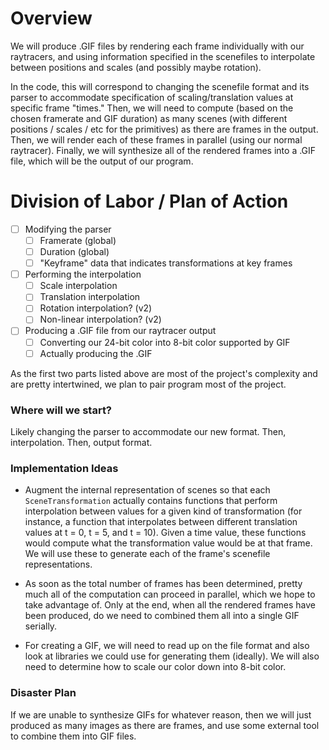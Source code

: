 
# Overview

We will produce .GIF files by rendering each frame individually with our raytracers, and using information specified in the scenefiles to interpolate between positions and scales (and possibly maybe rotation). 

In the code, this will correspond to changing the scenefile format and its parser to accommodate specification of scaling/translation values at specific frame "times." Then, we will need to compute (based on the chosen framerate and GIF duration) as many scenes (with different positions / scales / etc for the primitives) as there are frames in the output. Then, we will render each of these frames in parallel (using our normal raytracer). Finally, we will synthesize all of the rendered frames into a .GIF file, which will be the output of our program.

# Division of Labor / Plan of Action

- [ ] Modifying the parser
  - [ ] Framerate (global)
  - [ ] Duration (global)
  - [ ] "Keyframe" data that indicates transformations at key frames

- [ ] Performing the interpolation
  - [ ] Scale interpolation
  - [ ] Translation interpolation
  - [ ] Rotation interpolation? (v2)
  - [ ] Non-linear interpolation? (v2)

- [ ] Producing a .GIF file from our raytracer output
  - [ ] Converting our 24-bit color into 8-bit color supported by GIF
  - [ ] Actually producing the .GIF

As the first two parts listed above are most of the project's complexity and are pretty intertwined, we plan to pair program most of the project.

### Where will we start?

Likely changing the parser to accommodate our new format. Then, interpolation. Then, output format.

### Implementation Ideas

- Augment the internal representation of scenes so that each `SceneTransformation` actually contains functions that perform interpolation between values for a given kind of transformation (for instance, a function that interpolates between different translation values at t = 0, t = 5, and t = 10). Given a time value, these functions would compute what the transformation value would be at that frame. We will use these to generate each of the frame's scenefile representations.

- As soon as the total number of frames has been determined, pretty much all of the computation can proceed in parallel, which we hope to take advantage of. Only at the end, when all the rendered frames have been produced, do we need to combined them all into a single GIF serially.

- For creating a GIF, we will need to read up on the file format and also look at libraries we could use for generating them (ideally). We will also need to determine how to scale our color down into 8-bit color.


### Disaster Plan

If we are unable to synthesize GIFs for whatever reason, then we will just produced as many images as there are frames, and use some external tool to combine them into GIF files.

